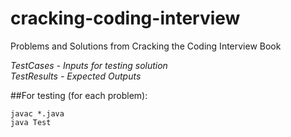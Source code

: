 # cracking-coding-interview
Problems and Solutions from Cracking the Coding Interview Book

_TestCases - Inputs for testing solution_<br />
_TestResults - Expected Outputs_<br />

##For testing (for each problem):
```
javac *.java
java Test
```
